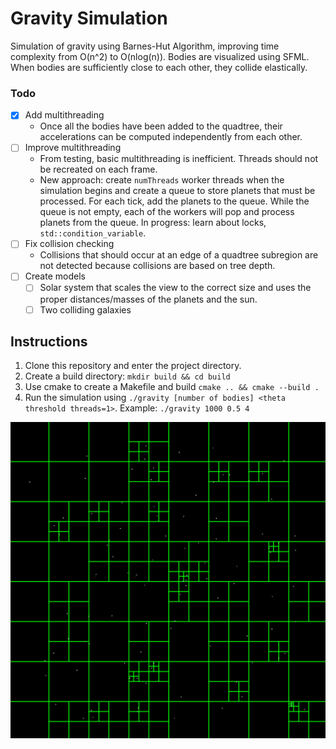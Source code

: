 # Gravity Simulation

Simulation of gravity using Barnes-Hut Algorithm, improving time complexity from O(n^2) to O(nlog(n)). Bodies are visualized using SFML.
When bodies are sufficiently close to each other, they collide elastically.

### Todo
- [x] Add multithreading
  - Once all the bodies have been added to the quadtree, their accelerations can be computed independently from each other.
- [ ] Improve multithreading
  - From testing, basic multithreading is inefficient. Threads should not be recreated on each frame.
  - New approach: create `numThreads` worker threads when the simulation begins and create a queue to store planets that must be processed. For each tick, add the planets to the queue. While the queue is not empty, each of the workers will pop and process planets from the queue. In progress: learn about locks, `std::condition_variable`.
- [ ] Fix collision checking
  - Collisions that should occur at an edge of a quadtree subregion are not detected because collisions are based on tree depth.
- [ ] Create models
  - [ ] Solar system that scales the view to the correct size and uses the proper distances/masses of the planets and the sun.
  - [ ] Two colliding galaxies

## Instructions
1. Clone this repository and enter the project directory.
2. Create a build directory: `mkdir build && cd build`
3. Use cmake to create a Makefile and build `cmake .. && cmake --build .`
4. Run the simulation using `./gravity [number of bodies] <theta threshold threads=1>`. Example: `./gravity 1000 0.5 4`

![demo image](https://github.com/ryanp8/gravity/blob/main/assets/demo.png?raw=true)
